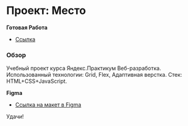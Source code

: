 # Проект: Место

**Готовая Работа**

* [Ссылка](https://vyacheslavshtyrlin.github.io/mesto/)

### Обзор

Учебный проект курса Яндекс.Практикум Веб-разработка.
Использованный технологии: Grid, Flex, Адаптивная верстка.
Стек: HTML+CSS+JavaScript.

**Figma**

* [Ссылка на макет в Figma](https://www.figma.com/file/2cn9N9jSkmxD84oJik7xL7/JavaScript.-Sprint-4?node-id=0%3A1)


Удачи!
